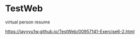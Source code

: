 # TestWeb
virtual person resume

<a href = "https://jayyyu1w.github.io/TestWeb/00957141-Exercise6-2.html">https://jayyyu1w.github.io/TestWeb/00957141-Exercise6-2.html</a>
